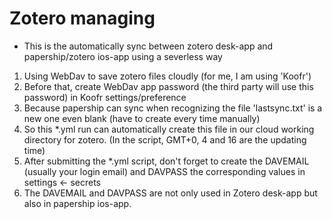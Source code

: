 
# Zotero managing
- This is the automatically sync between zotero desk-app and papership/zotero ios-app using a severless way

1. Using WebDav to save zotero files cloudly (for me, I am using 'Koofr')
2. Before that, create WebDav app password (the third party will use this password) in Koofr settings/preference
3. Because papership can sync when recognizing the file 'lastsync.txt' is a new one even blank (have to create every time manually)
4. So this *.yml run can automatically create this file in our cloud working directory for zotero. (In the script, GMT+0, 4 and 16 are the updating time)
5. After submitting the *.yml script, don't forget to create the DAVEMAIL (usually your login email) and DAVPASS the corresponding values in settings <- secrets
6. The DAVEMAIL and DAVPASS are not only used in Zotero desk-app but also in papership ios-app.
